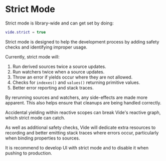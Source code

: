 # Strict Mode

Strict mode is library-wide and can get set by doing:

```lua
vide.strict = true
```

Strict mode is designed to help the development process by adding safety checks
and identifying improper usage.

Currently, strict mode will:

1. Run derived sources twice a source updates.
2. Run watchers twice when a source updates.
3. Throw an error if yields occur where they are not allowed.
4. Checks for `indexes()` and `values()` returning primitive values.
5. Better error reporting and stack traces.

By rerunning sources and watchers, any side-effects are made more apparent.
This also helps ensure that cleanups are being handled correctly.

Accidental yielding within reactive scopes can break Vide's reactive graph,
which strict mode can catch.

As well as additional safety checks, Vide will dedicate extra resources to
recording and better emitting stack traces where errors occur, particularly
when binding properties to sources.

It is recommend to develop UI with strict mode and to disable it when pushing to
production.
